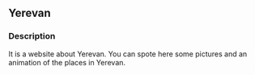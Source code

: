 ## Yerevan
### Description
It is a website about Yerevan. You can spote here some pictures and an animation of the places in Yerevan.
